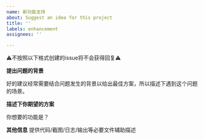 ```yaml
---
name: 新功能支持
about: Suggest an idea for this project
title: ''
labels: enhancement
assignees: ''

---
```


⚠️不按照以下格式创建的issue将不会获得回复⚠️ 

**提出问题的背景**

好的建议经常需要结合问题发生的背景以给出最佳方案，所以描述下遇到这个问题的场景。

**描述下你期望的方案**

你想要的功能是？

**其他信息**
提供代码/截图/日志/输出等必要文件辅助描述

